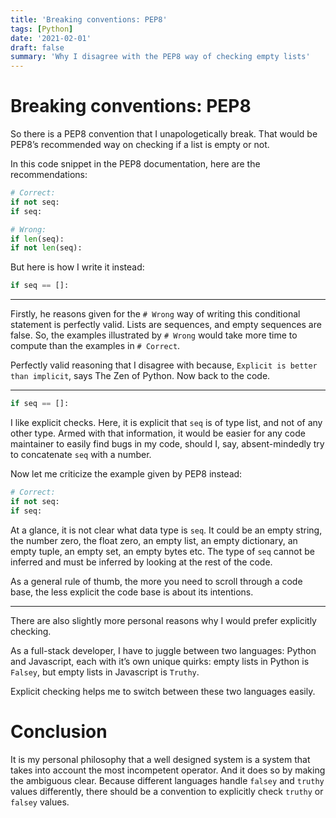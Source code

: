 ```yaml
---
title: 'Breaking conventions: PEP8'
tags: [Python]
date: '2021-02-01'
draft: false
summary: 'Why I disagree with the PEP8 way of checking empty lists'
---
```


# Breaking conventions: PEP8

So there is a PEP8 convention that I unapologetically break. That would be PEP8’s recommended way on checking if a list is empty or not.

In this code snippet in the PEP8 documentation, here are the recommendations:

```python
# Correct:
if not seq:
if seq:

# Wrong:
if len(seq):
if not len(seq):
```

But here is how I write it instead:

```python
if seq == []:
```

---

Firstly, he reasons given for the `# Wrong` way of writing this conditional statement is perfectly valid. Lists are sequences, and empty sequences are false. So, the examples illustrated by `# Wrong` would take more time to compute than the examples in `# Correct`.

Perfectly valid reasoning that I disagree with because, `Explicit is better than implicit`, says The Zen of Python. Now back to the code.

---

```python
if seq == []:
```

I like explicit checks. Here, it is explicit that `seq` is of type list, and not of any other type. Armed with that information, it would be easier for any code maintainer to easily find bugs in my code, should I, say, absent-mindedly try to concatenate `seq` with a number.

Now let me criticize the example given by PEP8 instead:

```python
# Correct:
if not seq:
if seq:
```

At a glance, it is not clear what data type is `seq`. It could be an empty string, the number zero, the float zero, an empty list, an empty dictionary, an empty tuple, an empty set, an empty bytes etc. The type of `seq` cannot be inferred and must be inferred by looking at the rest of the code.

As a general rule of thumb, the more you need to scroll through a code base, the less explicit the code base is about its intentions.

---

There are also slightly more personal reasons why I would prefer explicitly checking.

As a full-stack developer, I have to juggle between two languages: Python and Javascript, each with it’s own unique quirks: empty lists in Python is `Falsey`, but empty lists in Javascript is `Truthy`.

Explicit checking helps me to switch between these two languages easily.

# Conclusion

It is my personal philosophy that a well designed system is a system that takes into account the most incompetent operator. And it does so by making the ambiguous clear. Because different languages handle `falsey` and `truthy` values differently, there should be a convention to explicitly check `truthy` or `falsey` values.
